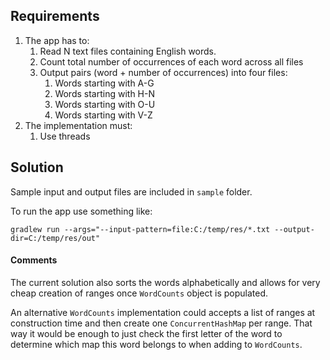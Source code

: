 ## Requirements

1. The app has to:
    1. Read N text files containing English words.
    1. Count total number of occurrences of each word across all files
    1. Output pairs (word + number of occurrences) into four files:
        1. Words starting with A-G 
        1. Words starting with H-N 
        1. Words starting with O-U 
        1. Words starting with V-Z
2. The implementation must:
    1. Use threads

## Solution

Sample input and output files are included in `sample` folder.

To run the app use something like:

`gradlew run --args="--input-pattern=file:C:/temp/res/*.txt --output-dir=C:/temp/res/out"`

#### Comments

The current solution also sorts the words alphabetically and allows for very cheap creation of ranges once `WordCounts` object is populated.

An alternative `WordCounts` implementation could accepts a list of ranges at construction time and then create one `ConcurrentHashMap` per range.
That way it would be enough to just check the first letter of the word to determine which map this word belongs to when adding to `WordCounts`.
